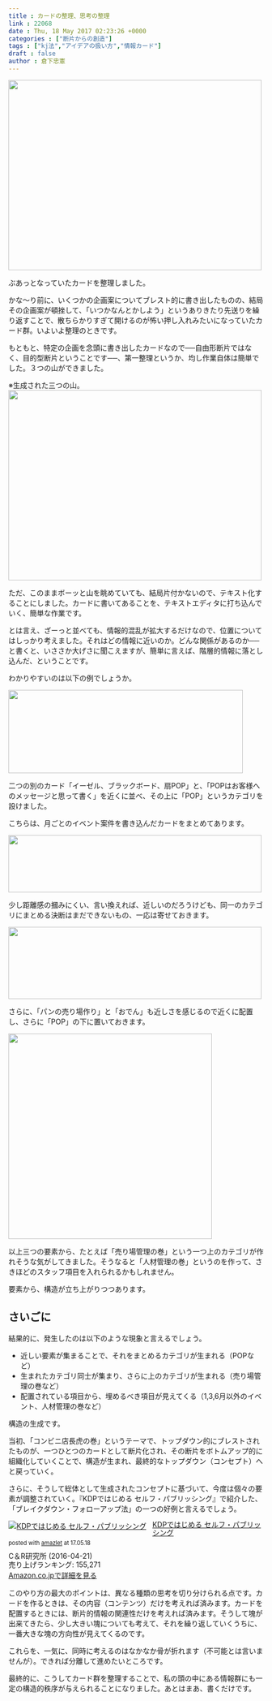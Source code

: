 ```yaml
---
title : カードの整理、思考の整理
link : 22068
date : Thu, 18 May 2017 02:23:26 +0000
categories : ["断片からの創造"]
tags : ["kj法","アイデアの扱い方","情報カード"]
draft : false
author : 倉下忠憲
---
```


<a href="https://rashita.net/blog/?attachment_id=22069" rel="attachment wp-att-22069"><img src="https://rashita.net/blog/wp-content/uploads/2017/05/IMG_7437-500x375.jpg" alt="" width="500" height="375" class="alignnone size-medium wp-image-22069" /></a>

ぶあっとなっていたカードを整理しました。

かな〜り前に、いくつかの企画案についてブレスト的に書き出したものの、結局その企画案が頓挫して、「いつかなんとかしよう」というありきたり先送りを繰り返すことで、散ちらかりすぎて開けるのが怖い押し入れみたいになっていたカード群。いよいよ整理のときです。

もともと、特定の企画を念頭に書き出したカードなので──自由形断片ではなく、目的型断片ということです──、第一整理というか、均し作業自体は簡単でした。３つの山ができました。

※生成された三つの山。
<a href="https://rashita.net/blog/?attachment_id=22070" rel="attachment wp-att-22070"><img src="https://rashita.net/blog/wp-content/uploads/2017/05/IMG_7438-500x375.jpg" alt="" width="500" height="375" class="alignnone size-medium wp-image-22070" /></a>

ただ、このままボーッと山を眺めていても、結局片付かないので、テキスト化することにしました。カードに書いてあることを、テキストエディタに打ち込んでいく、簡単な作業です。

とは言え、ざーっと並べても、情報的混乱が拡大するだけなので、位置についてはしっかり考えました。それはどの情報に近いのか。どんな関係があるのか──と書くと、いささか大げさに聞こえますが、簡単に言えば、階層的情報に落とし込んだ、ということです。

わかりやすいのは以下の例でしょうか。

<a href="https://rashita.net/blog/?attachment_id=22071" rel="attachment wp-att-22071"><img src="https://rashita.net/blog/wp-content/uploads/2017/05/screenshot-17.png" alt="" width="463" height="164" class="alignnone size-full wp-image-22071" /></a>

二つの別のカード「イーゼル、ブラックボード、扇POP」と、「POPはお客様へのメッセージと思って書く」を近くに並べ、その上に「POP」というカテゴリを設けました。

こちらは、月ごとのイベント案件を書き込んだカードをまとめてあります。

<a href="https://rashita.net/blog/?attachment_id=22072" rel="attachment wp-att-22072"><img src="https://rashita.net/blog/wp-content/uploads/2017/05/screenshot-18-500x113.png" alt="" width="500" height="113" class="alignnone size-medium wp-image-22072" /></a>

少し距離感の摑みにくい、言い換えれば、近しいのだろうけども、同一のカテゴリにまとめる決断はまだできないもの、一応は寄せておきます。

<a href="https://rashita.net/blog/?attachment_id=22073" rel="attachment wp-att-22073"><img src="https://rashita.net/blog/wp-content/uploads/2017/05/screenshot-19-500x142.png" alt="" width="500" height="142" class="alignnone size-medium wp-image-22073" /></a>

さらに、「パンの売り場作り」と「おでん」も近しさを感じるので近くに配置し、さらに「POP」の下に置いておきます。

<a href="https://rashita.net/blog/?attachment_id=22074" rel="attachment wp-att-22074"><img src="https://rashita.net/blog/wp-content/uploads/2017/05/screenshot-20.png" alt="" width="402" height="405" class="alignnone size-full wp-image-22074" /></a>

以上三つの要素から、たとえば「売り場管理の巻」という一つ上のカテゴリが作れそうな気がしてきました。そうなると「人材管理の巻」というのを作って、さきほどのスタッフ項目を入れられるかもしれません。

要素から、構造が立ち上がりつつあります。

<h2>さいごに</h2>

結果的に、発生したのは以下のような現象と言えるでしょう。

<ul>
<li>近しい要素が集まることで、それをまとめるカテゴリが生まれる（POPなど）</li>
<li>生まれたカテゴリ同士が集まり、さらに上のカテゴリが生まれる（売り場管理の巻など）</li>
<li>配置されている項目から、埋めるべき項目が見えてくる（1,3,6月以外のイベント、人材管理の巻など）</li>
</ul>

構造の生成です。

当初、「コンビニ店長虎の巻」というテーマで、トップダウン的にブレストされたものが、一つひとつのカードとして断片化され、その断片をボトムアップ的に組織化していくことで、構造が生まれ、最終的なトップダウン（コンセプト）へと戻っていく。

さらに、そうして総体として生成されたコンセプトに基づいて、今度は個々の要素が調整されていく。『KDPではじめる セルフ・パブリッシング』で紹介した、「ブレイクダウン・フォローアップ法」の一つの好例と言えるでしょう。

<div class="amazlet-box" style="margin-bottom:15px;"><div class="amazlet-image" style="float:left;margin:0px 12px 1px 0px;"><a href="http://www.amazon.co.jp/exec/obidos/ASIN/B01EL08HVI/rashita1000-22/ref=nosim/" name="amazletlink" target="_blank"><img src="https://images-fe.ssl-images-amazon.com/images/I/51Ui7oVw8sL._SL160_.jpg" alt="KDPではじめる セルフ・パブリッシング" style="border: none;" /></a></div><div class="amazlet-info" style="line-height:120%; margin-bottom: 10px"><div class="amazlet-name" style="margin-bottom:10px;line-height:120%"><a href="http://www.amazon.co.jp/exec/obidos/ASIN/B01EL08HVI/rashita1000-22/ref=nosim/" name="amazletlink" target="_blank">KDPではじめる セルフ・パブリッシング</a><div class="amazlet-powered-date" style="font-size:80%;margin-top:5px;line-height:120%">posted with <a href="http://www.amazlet.com/" title="amazlet" target="_blank">amazlet</a> at 17.05.18</div></div><div class="amazlet-detail">C＆R研究所 (2016-04-21)<br />売り上げランキング: 155,271<br /></div><div class="amazlet-sub-info" style="float: left;"><div class="amazlet-link" style="margin-top: 5px"><a href="http://www.amazon.co.jp/exec/obidos/ASIN/B01EL08HVI/rashita1000-22/ref=nosim/" name="amazletlink" target="_blank">Amazon.co.jpで詳細を見る</a></div></div></div><div class="amazlet-footer" style="clear: left"></div></div>


このやり方の最大のポイントは、異なる種類の思考を切り分けられる点です。カードを作るときは、その内容（コンテンツ）だけを考えれば済みます。カードを配置するときには、断片的情報の関連性だけを考えれば済みます。そうして塊が出来てきたら、少し大きい塊についても考えて、それを繰り返していくうちに、一番大きな塊の方向性が見えてくるのです。

これらを、一気に、同時に考えるのはなかなか骨が折れます（不可能とは言いませんが）。できれば分離して進めたいところです。

最終的に、こうしてカード群を整理することで、私の頭の中にある情報群にも一定の構造的秩序が与えられることになりました。あとはまあ、書くだけです。

